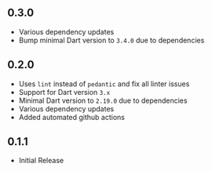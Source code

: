 ## 0.3.0

 * Various dependency updates
 * Bump minimal Dart version to `3.4.0` due to dependencies

## 0.2.0

 * Uses `lint` instead of `pedantic` and fix all linter issues
 * Support for Dart version `3.x`
 * Minimal Dart version to `2.19.0` due to dependencies
 * Various dependency updates
 * Added automated github actions

## 0.1.1

 * Initial Release